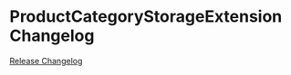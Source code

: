 # ProductCategoryStorageExtension Changelog

[Release Changelog](https://github.com/spryker/product-category-storage-extension/releases)
